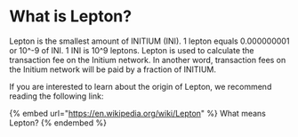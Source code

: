 # What is Lepton?

Lepton is the smallest amount of INITIUM (INI). 1 lepton equals 0.000000001 or 10^-9 of INI. 1 INI is 10^9 leptons. Lepton is used to calculate the transaction fee on the Initium network. In another word, transaction fees on the Initium network will be paid by a fraction of INITIUM.&#x20;

If you are interested to learn about the origin of Lepton, we recommend reading the following link:

{% embed url="https://en.wikipedia.org/wiki/Lepton" %}
What means Lepton?
{% endembed %}
